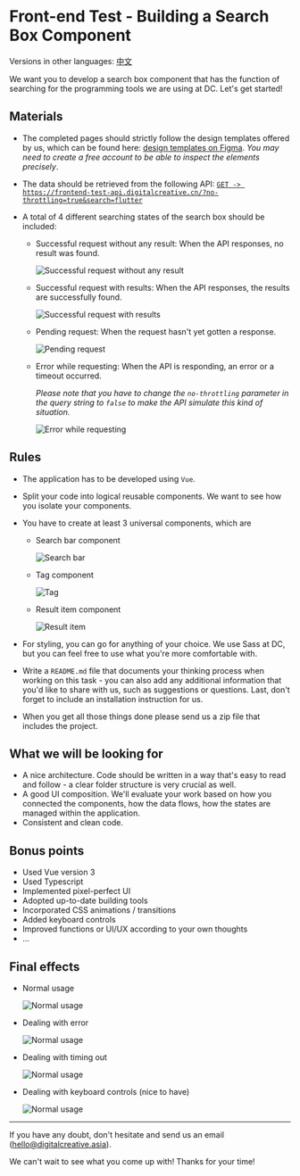# Front-end Test - Building a Search Box Component

Versions in other languages: [中文](./README-ZH.md)

We want you to develop a search box component that has the function of searching for the programming tools we are using at DC. Let's get started!

## Materials

- The completed pages should strictly follow the design templates offered by us, which can be found here: [design templates on Figma](https://www.figma.com/file/mcHQ3hMUG0fmgWVh6QPUlv/Frontend-test-What-technologies-we-are-using-at-DC?node-id=71%3A377). *You may need to create a free account to be able to inspect the elements precisely*.

- The data should be retrieved from the following API: [`GET -> https://frontend-test-api.digitalcreative.cn/?no-throttling=true&search=flutter`](https://frontend-test-api.digitalcreative.cn/?no-throttling=true&search=flutter)

- A total of 4 different searching states of the search box should be included:

    - Successful request without any result: When the API responses, no result was found.

      ![Successful request without any result](./assets/examples/has-no-result.png)

    - Successful request with results: When the API responses, the results are successfully found.

      ![Successful request with results](./assets/examples/has-results.png)
    
    - Pending request: When the request hasn't yet gotten a response.

      ![Pending request](./assets/examples/searching.png)

    - Error while requesting: When the API is responding, an error or a timeout occurred.
     
        *Please note that you have to change the `no-throttling` parameter in the query string to `false` to make the API simulate this kind of situation.*

      ![Error while requesting](./assets/examples/error-while-searching.png)

## Rules

- The application has to be developed using `Vue`.

- Split your code into logical reusable components. We want to see how you isolate your components.

- You have to create at least 3 universal components, which are

  - Search bar component

    ![Search bar](./assets/examples/component-search-bar.png)

  - Tag component

    ![Tag](./assets/examples/component-tag.png)

  - Result item component

    ![Result item](./assets/examples/component-result-item.png)
  
- For styling, you can go for anything of your choice. We use Sass at DC, but you can feel free to use what you're more comfortable with.

- Write a `README.md` file that documents your thinking process when working on this task - you can also add any additional information that you'd like to share with us, such as suggestions or questions. Last, don't forget to include an installation instruction for us.

- When you get all those things done please send us a zip file that includes the project.

## What we will be looking for

- A nice architecture. Code should be written in a way that's easy to read and follow - a clear folder structure is very crucial as well.
- A good UI composition. We'll evaluate your work based on how you connected the components, how the data flows, how the states are managed within the application.
- Consistent and clean code.

## Bonus points

- Used Vue version 3
- Used Typescript
- Implemented pixel-perfect UI
- Adopted up-to-date building tools
- Incorporated CSS animations / transitions
- Added keyboard controls
- Improved functions or UI/UX according to your own thoughts
- ...

## Final effects


- Normal usage

  ![Normal usage](./assets/examples/demo-normal.gif)

- Dealing with error

  ![Normal usage](./assets/examples/demo-error.gif)

- Dealing with timing out

  ![Normal usage](./assets/examples/demo-timeout.gif)

- Dealing with keyboard controls (nice to have)

  ![Normal usage](./assets/examples/demo-keyboard-controls.gif)

---

If you have any doubt, don't hesitate and send us an email (hello@digitalcreative.asia).

We can't wait to see what you come up with! Thanks for your time!